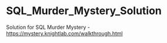 # SQL_Murder_Mystery_Solution
Solution for SQL Murder Mystery - https://mystery.knightlab.com/walkthrough.html
